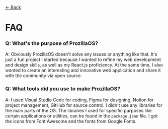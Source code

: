 [← Back](../README.md)

# FAQ

### Q: What's the purpose of ProzillaOS?

A: Obviously ProzillaOS doesn't solve any issues or anything like that. It's just a fun project I started because I wanted to refine my web development and design skills, as well as my React.js proficiency. At the same time, I also wanted to create an interesting and innovative web application and share it with the community via open source.

### Q: What tools did you use to make ProzillaOS?

A: I used Visual Studio Code for coding, Figma for designing, Notion for project management, GitHub for source control. I didn't use any libraries for the main parts of the OS. The libraries I used for specific purposes like certain applications or utilities, can be found in the `package.json` file. I got the icons from Font Awesome and the fonts from Google Fonts.